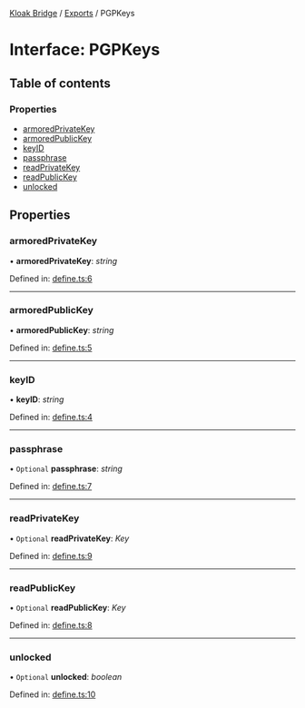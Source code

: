 [Kloak Bridge](../README.md) / [Exports](../modules.md) / PGPKeys

# Interface: PGPKeys

## Table of contents

### Properties

- [armoredPrivateKey](pgpkeys.md#armoredprivatekey)
- [armoredPublicKey](pgpkeys.md#armoredpublickey)
- [keyID](pgpkeys.md#keyid)
- [passphrase](pgpkeys.md#passphrase)
- [readPrivateKey](pgpkeys.md#readprivatekey)
- [readPublicKey](pgpkeys.md#readpublickey)
- [unlocked](pgpkeys.md#unlocked)

## Properties

### armoredPrivateKey

• **armoredPrivateKey**: *string*

Defined in: [define.ts:6](https://github.com/CoNET-project/kloak-bridge/blob/3273c65/src/define.ts#L6)

___

### armoredPublicKey

• **armoredPublicKey**: *string*

Defined in: [define.ts:5](https://github.com/CoNET-project/kloak-bridge/blob/3273c65/src/define.ts#L5)

___

### keyID

• **keyID**: *string*

Defined in: [define.ts:4](https://github.com/CoNET-project/kloak-bridge/blob/3273c65/src/define.ts#L4)

___

### passphrase

• `Optional` **passphrase**: *string*

Defined in: [define.ts:7](https://github.com/CoNET-project/kloak-bridge/blob/3273c65/src/define.ts#L7)

___

### readPrivateKey

• `Optional` **readPrivateKey**: *Key*

Defined in: [define.ts:9](https://github.com/CoNET-project/kloak-bridge/blob/3273c65/src/define.ts#L9)

___

### readPublicKey

• `Optional` **readPublicKey**: *Key*

Defined in: [define.ts:8](https://github.com/CoNET-project/kloak-bridge/blob/3273c65/src/define.ts#L8)

___

### unlocked

• `Optional` **unlocked**: *boolean*

Defined in: [define.ts:10](https://github.com/CoNET-project/kloak-bridge/blob/3273c65/src/define.ts#L10)
